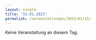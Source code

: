 ```yaml
---
layout: single
title: "15.01.2023"
permalink: /veranstaltungen/2023/01/15/
---
```


Keine Veranstaltung an diesem Tag.
